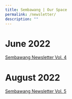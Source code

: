 ```yaml
---
title: Sembawang | Our Space
permalink: /newsletter/
description: ""
---
```

# June 2022
[Sembawang Newsletter Vol. 4](/files/Sembawang%20Newsletter%20Vol4.pdf)

# August 2022 
[Sembawang Newsletter Vol. 5](/files/Sembawang%20Newsletter%20Vol6copy2.pdf)